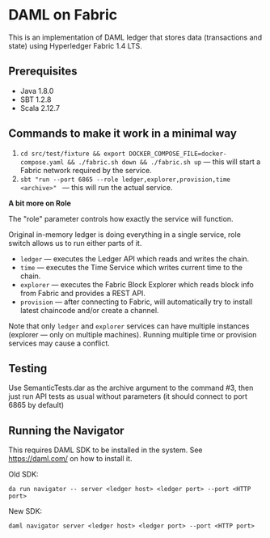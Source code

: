 # DAML on Fabric

This is an implementation of DAML ledger that stores data (transactions and state) using Hyperledger Fabric 1.4 LTS.

## Prerequisites

- Java 1.8.0
- SBT 1.2.8
- Scala 2.12.7

## Commands to make it work in a minimal way

1. `cd src/test/fixture && export DOCKER_COMPOSE_FILE=docker-compose.yaml && ./fabric.sh down && ./fabric.sh up` — this will start a Fabric network required by the service.
2. `sbt "run --port 6865 --role ledger,explorer,provision,time <archive>" ` — this will run the actual service.

**A bit more on Role**

The "role" parameter controls how exactly the service will function.

Original in-memory ledger is doing everything in a single service, role switch allows us to run either parts of it.

- `ledger` — executes the Ledger API which reads and writes the chain.
- `time` — executes the Time Service which writes current time to the chain.
- `explorer` — executes the Fabric Block Explorer which reads block info from Fabric and provides a REST API.
- `provision` — after connecting to Fabric, will automatically try to install latest chaincode and/or create a channel.

Note that only `ledger` and `explorer` services can have multiple instances (explorer — only on multiple machines). Running multiple time or provision services may cause a conflict.

## Testing

Use SemanticTests.dar as the archive argument to the command #3, then just run API tests as usual without parameters (it should connect to port 6865 by default) 

## Running the Navigator

This requires DAML SDK to be installed in the system. See https://daml.com/ on how to install it.

Old SDK:

```
da run navigator -- server <ledger host> <ledger port> --port <HTTP port>
```

New SDK:

```
daml navigator server <ledger host> <ledger port> --port <HTTP port>
```
